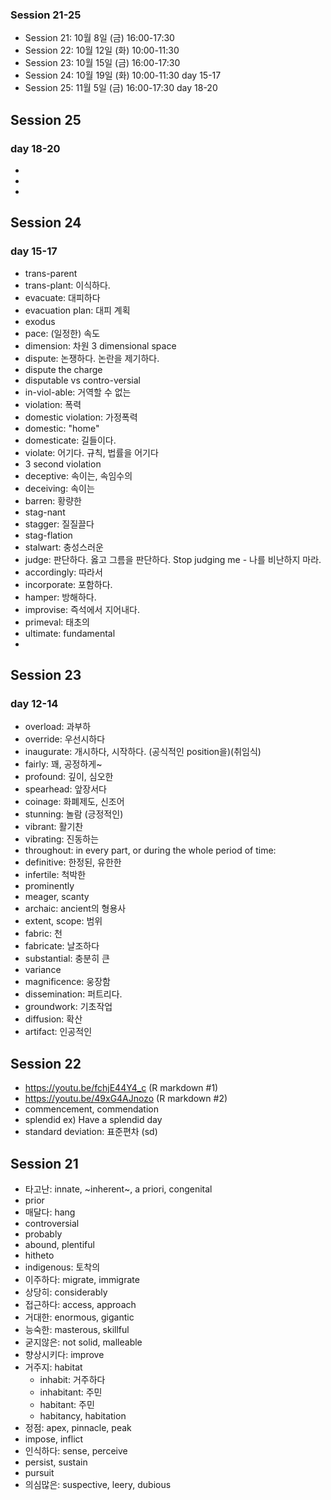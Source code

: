 ### Session 21-25

+ Session 21: 10월 8일 (금) 16:00-17:30
+ Session 22: 10월 12일 (화) 10:00-11:30
+ Session 23: 10월 15일 (금) 16:00-17:30
+ Session 24: 10월 19일 (화) 10:00-11:30 day 15-17
+ Session 25: 11월 5일 (금) 16:00-17:30 day 18-20

## Session 25

### day 18-20

+ 
+ 
+ 

## Session 24

### day 15-17

+ trans-parent
+ trans-plant: 이식하다.
+ evacuate: 대피하다
+ evacuation plan: 대피 계획
+ exodus
+ pace: (일정한) 속도
+ dimension: 차원 3 dimensional space
+ dispute: 논쟁하다. 논란을 제기하다.
+ dispute the charge
+ disputable vs contro-versial
+ in-viol-able: 거역할 수 없는
+ violation: 폭력
+ domestic violation: 가정폭력
+ domestic: "home"
+ domesticate: 길들이다.
+ violate: 어기다. 규칙, 법률을 어기다
+ 3 second violation
+ deceptive: 속이는, 속임수의
+ deceiving: 속이는
+ barren: 황량한
+ stag-nant
+ stagger: 질질끌다
+ stag-flation
+ stalwart: 충성스러운
+ judge: 판단하다. 옳고 그름을 판단하다. Stop judging me - 나를 비난하지 마라.
+ accordingly: 따라서
+ incorporate: 포함하다.
+ hamper: 방해하다.
+ improvise: 즉석에서 지어내다.
+ primeval: 태초의
+ ultimate: fundamental
+ 

## Session 23

### day 12-14

+ overload: 과부하
+ override: 우선시하다
+ inaugurate: 개시하다, 시작하다. (공식적인 position을)(취임식)
+ fairly: 꽤, 공정하게~
+ profound: 깊이, 심오한
+ spearhead: 앞장서다
+ coinage: 화폐제도, 신조어
+ stunning: 놀람 (긍정적인)
+ vibrant: 활기찬
+ vibrating: 진동하는
+ throughout: in every part, or during the whole period of time:
+ definitive: 한정된, 유한한
+ infertile: 척박한
+ prominently
+ meager, scanty
+ archaic: ancient의 형용사
+ extent, scope: 범위
+ fabric: 천
+ fabricate: 날조하다
+ substantial: 충분히 큰
+ variance
+ magnificence: 웅장함
+ dissemination: 퍼트리다. 
+ groundwork: 기초작업
+ diffusion: 확산
+ artifact: 인공적인

## Session 22

+ https://youtu.be/fchjE44Y4_c (R markdown #1)
+ https://youtu.be/49xG4AJnozo (R markdown #2)
+ commencement, commendation
+ splendid ex) Have a splendid day
+ standard deviation: 표준편차 (sd)

## Session 21

+ 타고난: innate, ~inherent~, a priori, congenital
+ prior
+ 매달다: hang 
+ controversial
+ probably
+ abound, plentiful
+ hitheto
+ indigenous: 토착의
+ 이주하다: migrate, immigrate
+ 상당히: considerably
+ 접근하다: access, approach
+ 거대한: enormous, gigantic
+ 능숙한: masterous, skillful
+ 굳지않은: not solid, malleable
+ 향상시키다: improve
+ 거주지: habitat
    + inhabit: 거주하다
    + inhabitant: 주민
    + habitant: 주민
    + habitancy, habitation
+ 정점: apex, pinnacle, peak
+ impose, inflict
+ 인식하다: sense, perceive 
+ persist, sustain
+ pursuit
+ 의심많은: suspective, leery, dubious
